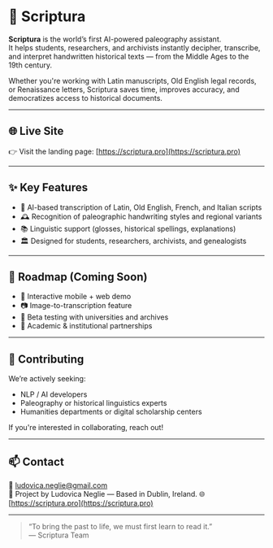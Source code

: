 # 📜 Scriptura

**Scriptura** is the world’s first AI-powered paleography assistant.  
It helps students, researchers, and archivists instantly decipher, transcribe, and interpret handwritten historical texts — from the Middle Ages to the 19th century.

Whether you're working with Latin manuscripts, Old English legal records, or Renaissance letters, Scriptura saves time, improves accuracy, and democratizes access to historical documents.

---

## 🌐 Live Site  
👉 Visit the landing page: [https://scriptura.pro](https://scriptura.pro)

---

## ✨ Key Features

- 🧠 AI-based transcription of Latin, Old English, French, and Italian scripts  
- 🕰️ Recognition of paleographic handwriting styles and regional variants  
- 📚 Linguistic support (glosses, historical spellings, explanations)  
- 🏛 Designed for students, researchers, archivists, and genealogists

---

## 🎯 Roadmap (Coming Soon)
- 📱 Interactive mobile + web demo
- 📷 Image-to-transcription feature
- 🧪 Beta testing with universities and archives
- 🤝 Academic & institutional partnerships

---

## 🙌 Contributing

We’re actively seeking:
- NLP / AI developers
- Paleography or historical linguistics experts
- Humanities departments or digital scholarship centers

If you're interested in collaborating, reach out!

---

## 📫 Contact

📧 ludovica.neglie@gmail.com  
📍 Project by Ludovica Neglie — Based in Dublin, Ireland. 
🌐 [https://scriptura.pro](https://scriptura.pro)

---

> “To bring the past to life, we must first learn to read it.”  
> — Scriptura Team
